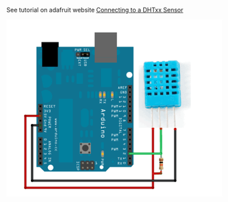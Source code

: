 
See tutorial on adafruit website [Connecting to a DHTxx Sensor](https://learn.adafruit.com/dht/connecting-to-a-dhtxx-sensor)

![alt text][logo]

[logo]: https://github.com/dherna2/FilaMint/blob/master/code/humidity/weather_dhtwiring.gif "Homer is awsome"

